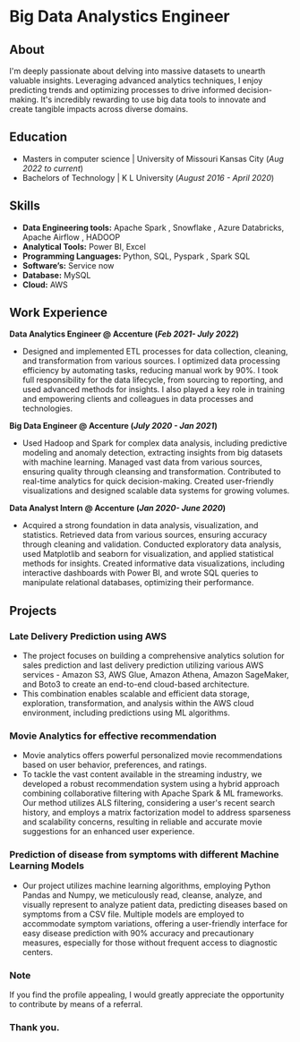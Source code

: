 # Big Data Analystics Engineer

## About

I'm deeply passionate about delving into massive datasets to unearth valuable insights. Leveraging advanced analytics techniques, I enjoy predicting trends and optimizing processes to drive informed decision-making. It's incredibly rewarding to use big data tools to innovate and create tangible impacts across diverse domains. 

## Education
- Masters in computer science | University of Missouri Kansas City  (_Aug 2022 to current_)								       		
- Bachelors of Technology	| K L University  (_August 2016 - April 2020_)
  
## Skills
- **Data Engineering tools:** Apache Spark , Snowflake , Azure Databricks, Apache Airflow , HADOOP
- **Analytical Tools:** Power BI, Excel
- **Programming Languages:** Python, SQL, Pyspark , Spark SQL
- **Software’s:** Service now
- **Database:** MySQL
- **Cloud:** AWS 

## Work Experience
**Data Analytics Engineer  @ Accenture (_Feb 2021- July 2022_)**
- Designed and implemented ETL processes for data collection, cleaning, and transformation from various sources. I optimized data processing efficiency by automating tasks, reducing manual work by 90%. I took full responsibility for the data lifecycle, from sourcing to reporting, and used advanced methods for insights. I also played a key role in training and empowering clients and colleagues in data processes and technologies.

**Big Data Engineer @ Accenture (_July 2020 - Jan 2021_)**
- Used Hadoop and Spark for complex data analysis, including predictive modeling and anomaly detection, extracting insights from big datasets with machine learning. Managed vast data from various sources, ensuring quality through cleansing and transformation. Contributed to real-time analytics for quick decision-making. Created user-friendly visualizations and designed scalable data systems for growing volumes.

**Data Analyst Intern @ Accenture (_Jan 2020- June 2020_)**
- Acquired a strong foundation in data analysis, visualization, and statistics. Retrieved data from various sources, ensuring accuracy through cleaning and validation. Conducted exploratory data analysis, used Matplotlib and seaborn for visualization, and applied statistical methods for insights. Created informative data visualizations, including interactive dashboards with Power BI, and wrote SQL queries to manipulate relational databases, optimizing their performance.

## Projects
### Late Delivery Prediction using AWS

- The project focuses on building a comprehensive analytics solution for sales prediction and last delivery prediction utilizing various AWS services - Amazon S3, AWS Glue, Amazon Athena, Amazon SageMaker, and Boto3 to create an end-to-end cloud-based architecture.
- This combination enables scalable and efficient data storage, exploration, transformation, and analysis within the AWS cloud environment, including predictions using ML algorithms.

### Movie Analytics for effective recommendation

- Movie analytics offers powerful personalized movie recommendations based on user behavior, preferences, and ratings.
- To tackle the vast content available in the streaming industry, we developed a robust recommendation system using a hybrid approach combining collaborative filtering with Apache Spark & ML frameworks. Our method utilizes ALS filtering, considering a user's recent search history, and employs a matrix factorization model to address sparseness and scalability concerns, resulting in reliable and accurate movie suggestions for an enhanced user experience.

### Prediction of disease from symptoms with different Machine Learning Models

- Our project utilizes machine learning algorithms, employing Python Pandas and Numpy, we meticulously read, cleanse, analyze, and visually represent to analyze patient data, predicting diseases based on symptoms from a CSV file. Multiple models are employed to accommodate symptom variations, offering a user-friendly interface for easy disease prediction with 90% accuracy and precautionary measures, especially for those without frequent access to diagnostic centers.

### Note

If you find the profile appealing, I would greatly appreciate the opportunity to contribute by means of a referral. 

### Thank you.
